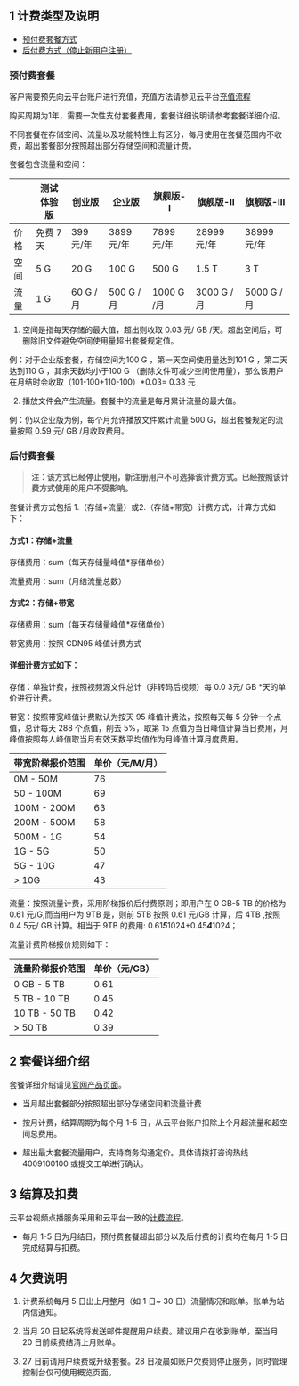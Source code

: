 ## 1 计费类型及说明
- [预付费套餐方式](#present)
- [后付费方式（停止新用户注册）](#history)

<span id="present"></span>
###  预付费套餐
客户需要预先向云平台账户进行充值，充值方法请参见云平台[充值流程](/doc/product/285/%E5%85%85%E5%80%BC)

购买周期为1年，需要一次性支付套餐费用，套餐详细说明请参考套餐详细介绍。

不同套餐在存储空间、流量以及功能特性上有区分，每月使用在套餐范围内不收费，超出套餐部分按照超出部分存储空间和流量计费。

套餐包含流量和空间：

| | 测试体验版 | 创业版 |企业版 |旗舰版-Ⅰ | 旗舰版-Ⅱ | 	旗舰版-Ⅲ |
|---------|---------|---------|---------|---------|---------|---------|
| 价格 |免费 7 天 |	399 元/年 |	 3899 元/年 |	 7899 元/年 |	 28999 元/年 |	 38999 元/年 |
| 空间 |5 G |	20 G |	100 G |	500 G |	1.5 T |	3 T |
|流量 	 | 	1 G| 	60 G /月| 	500 G /月 	|1000 G /月|	3000 G /月| 	5000 G /月|

1. 空间是指每天存储的最大值，超出则收取 0.03 元/ GB /天。超出空间后，可删除旧文件避免空间使用量超出套餐规定值。

  例：对于企业版套餐，存储空间为100 G ，第一天空间使用量达到101 G ，第二天达到110 G ，其余天数均小于100 G （删除文件可减少空间使用量），那么该用户在月结时会收取（101-100+110-100）*0.03= 0.33 元

2. 播放文件会产生流量。套餐中的流量是每月累计流量的最大值。

  例：仍以企业版为例，每个月允许播放文件累计流量 500 G，超出套餐规定的流量按照 0.59 元/ GB /月收取费用。

<span id="history"></span>
###  后付费套餐

  >**注：该方式已经停止使用，新注册用户不可选择该计费方式。已经按照该计费方式使用的用户不受影响。**

  套餐计费方式包括 1.（存储+流量）或2.（存储+带宽）计费方式，计算方式如下：
		
   #### 方式1：存储+流量

   存储费用：sum（每天存储量峰值*存储单价）

   流量费用：sum（月结流量总数）

   #### 方式2：存储+带宽

  存储费用：sum（每天存储量峰值*存储单价）

   带宽费用：按照 CDN95 峰值计费方式

   #### 详细计费方式如下：

存储：单独计费，按照视频源文件总计（非转码后视频）每 0.0 3元/ GB *天的单价进行计费。

带宽：按照带宽峰值计费默认为按天 95 峰值计费法，按照每天每 5 分钟一个点值，总计每天 288 个点值，削去 5%，取第 15 点值为当日峰值计算当日费用，月峰值按照每人峰值取当月有效天数平均值作为月峰值计算月度费用。

| 带宽阶梯报价范围 | 单价（元/M/月） |
|---------|---------|
| 0M - 50M | 76 |
| 50 - 100M | 69 |
| 100M - 200M | 63 |
| 200M - 500M | 58 |
| 500M - 1G | 54 |
| 1G - 5G | 50 |
| 5G - 10G | 47 |
| > 10G | 43 |

   流量：按照流量计费，采用阶梯报价后付费原则；即用户在 0 GB-5 TB 的价格为 0.61 元/G,而当用户为 9TB 是，则前 5TB  按照 0.61 元/GB 计算，后 4TB ,按照 0.4 5元/ GB 计算。相当于 9TB 的费用: 0.61*****5*****1024+0.45*****4*****1024；

流量计费阶梯报价规则如下：

| 流量阶梯报价范围 | 单价（元/GB） |
|---------|---------|
| 0 GB - 5 TB | 0.61 |
| 5 TB - 10 TB | 0.45 |
| 10 TB - 50 TB | 0.42 |
| > 50 TB | 0.39 |

## 2 套餐详细介绍

套餐详细介绍请见[官网产品页面](/product/vod.html)。


- 当月超出套餐部分按照超出部分存储空间和流量计费

- 按月计费，结算周期为每个月 1-5 日，从云平台账户扣除上个月超流量和超空间总费用。
	
- 超出最大套餐流量用户，支持商务沟通定价。具体请拨打咨询热线 4009100100 或提交工单进行确认。


## 3 结算及扣费

云平台视频点播服务采用和云平台一致的[计费流程](/doc/product/285/%E8%AE%A1%E8%B4%B9%E6%B5%81%E7%A8%8B)。
- 每月 1-5 日为月结日，预付费套餐超出部分以及后付费的计费均在每月 1-5 日完成结算与扣费。



## 4 欠费说明

1.  计费系统每月 5 日出上月整月（如 1 日~ 30 日）流量情况和账单。账单为站内信通知。
 
2.  当月 20 日起系统将发送邮件提醒用户续费。建议用户在收到账单，至当月 20 日前续费结清上月账单。

3.  27 日前请用户续费或升级套餐。28 日凌晨如账户欠费则停止服务，同时管理控制台仅可使用概览页面。